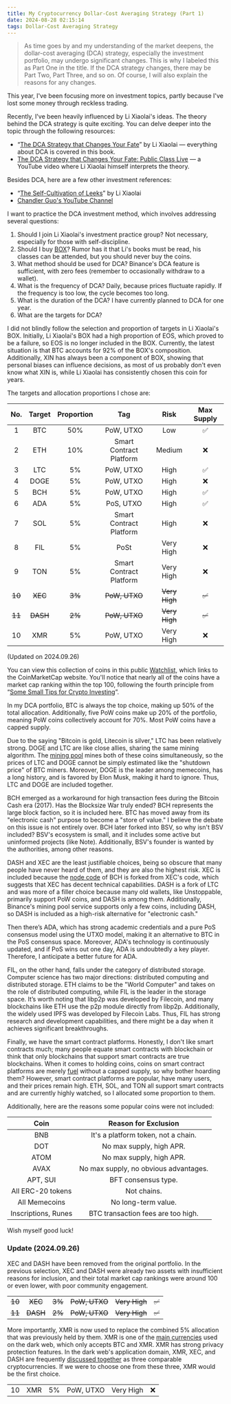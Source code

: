 ```yaml
---
title: My Cryptocurrency Dollar-Cost Averaging Strategy (Part 1)
date: 2024-08-28 02:15:14
tags: Dollar-Cost Averaging Strategy
---
```


> As time goes by and my understanding of the market deepens, the dollar-cost averaging (DCA) strategy, especially the investment portfolio, may undergo significant changes. This is why I labeled this as Part One in the title. If the DCA strategy changes, there may be Part Two, Part Three, and so on. Of course, I will also explain the reasons for any changes.

This year, I've been focusing more on investment topics, partly because I've lost some money through reckless trading.

Recently, I've been heavily influenced by Li Xiaolai's ideas. The theory behind the DCA strategy is quite exciting. You can delve deeper into the topic through the following resources:
- “[The DCA Strategy that Changes Your Fate](https://ri.firesbox.com/#/)” by Li Xiaolai — everything about DCA is covered in this book.
- [The DCA Strategy that Changes Your Fate: Public Class Live](https://youtu.be/tmRQImBk6NA?si=Cl7Fwiq2WcfM28P2) — a YouTube video where Li Xiaolai himself interprets the theory.

Besides DCA, here are a few other investment references:
- “[The Self-Cultivation of Leeks](https://github.com/xiaolai/the-self-cultivation-of-leeks)” by Li Xiaolai
- [Chandler Guo's YouTube Channel](https://www.youtube.com/@ChandlerGuoChannel)

I want to practice the DCA investment method, which involves addressing several questions:
1. Should I join Li Xiaolai's investment practice group? Not necessary, especially for those with self-discipline.
2. Should I buy [BOX](https://b.watch/)? Rumor has it that Li's books must be read, his classes can be attended, but you should never buy the coins.
3. What method should be used for DCA? Binance's DCA feature is sufficient, with zero fees (remember to occasionally withdraw to a wallet).
4. What is the frequency of DCA? Daily, because prices fluctuate rapidly. If the frequency is too low, the cycle becomes too long.
5. What is the duration of the DCA? I have currently planned to DCA for one year.
6. What are the targets for DCA?

I did not blindly follow the selection and proportion of targets in Li Xiaolai's BOX. Initially, Li Xiaolai's BOX had a high proportion of EOS, which proved to be a failure, so EOS is no longer included in the BOX. Currently, the latest situation is that BTC accounts for 92% of the BOX's composition. Additionally, XIN has always been a component of BOX, showing that personal biases can influence decisions, as most of us probably don't even know what XIN is, while Li Xiaolai has consistently chosen this coin for years.

The targets and allocation proportions I chose are:

| No. | Target | Proportion | Tag | Risk | Max Supply |
|:---:|:------:|:----------:|:---:|:----:|:----------:|
| 1   | BTC    | 50%        | PoW, UTXO | Low | ✅        |
| 2   | ETH    | 10%        | Smart Contract Platform | Medium | ❌ |
| 3   | LTC    | 5%         | PoW, UTXO | High | ✅        |
| 4   | DOGE   | 5%         | PoW, UTXO | High | ❌        |
| 5   | BCH    | 5%         | PoW, UTXO | High | ✅        |
| 6   | ADA    | 5%         | PoS, UTXO | High | ✅        |
| 7   | SOL    | 5%         | Smart Contract Platform | High | ❌ |
| 8   | FIL    | 5%         | PoSt | Very High | ❌       |
| 9   | TON    | 5%         | Smart Contract Platform | Very High | ❌ |
|~~10~~|~~XEC~~|~~3%~~|~~PoW, UTXO~~|~~Very High~~|~~✅~~|
|~~11~~|~~DASH~~|~~2%~~|~~PoW, UTXO~~|~~Very High~~|~~✅~~|
|10|XMR|5%|PoW, UTXO|Very High|❌|

(Updated on 2024.09.26)

You can view this collection of coins in this public [Watchlist](https://coinmarketcap.com/watchlist/66d339a5c316be09d04b7b16/), which links to the CoinMarketCap website. You'll notice that nearly all of the coins have a market cap ranking within the top 100, following the fourth principle from “[Some Small Tips for Crypto Investing](/2024/05/04/炒币投资的小-tips/)”.

In my DCA portfolio, BTC is always the top choice, making up 50% of the total allocation. Additionally, five PoW coins make up 20% of the portfolio, meaning PoW coins collectively account for 70%. Most PoW coins have a capped supply.

Due to the saying "Bitcoin is gold, Litecoin is silver," LTC has been relatively strong. DOGE and LTC are like close allies, sharing the same mining algorithm. The [mining pool](https://www.litecoinpool.org/) mines both of these coins simultaneously, so the prices of LTC and DOGE cannot be simply estimated like the "shutdown price" of BTC miners. Moreover, DOGE is the leader among memecoins, has a long history, and is favored by Elon Musk, making it hard to ignore. Thus, LTC and DOGE are included together.

BCH emerged as a workaround for high transaction fees during the Bitcoin Cash era (2017). Has the Blocksize War truly ended? BCH represents the large block faction, so it is included here. BTC has moved away from its "electronic cash" purpose to become a "store of value." I believe the debate on this issue is not entirely over. BCH later forked into BSV, so why isn't BSV included? BSV's ecosystem is small, and it includes some active but uninformed projects (like Note). Additionally, BSV's founder is wanted by the authorities, among other reasons.

DASH and XEC are the least justifiable choices, being so obscure that many people have never heard of them, and they are also the highest risk. XEC is included because the [node code](https://github.com/bitcoin-cash-node/bitcoin-cash-node) of BCH is forked from XEC's code, which suggests that XEC has decent technical capabilities. DASH is a fork of LTC and was more of a filler choice because many old wallets, like Unstoppable, primarily support PoW coins, and DASH is among them. Additionally, Binance's mining pool service supports only a few coins, including DASH, so DASH is included as a high-risk alternative for "electronic cash."

Then there’s ADA, which has strong academic credentials and a pure PoS consensus model using the UTXO model, making it an alternative to BTC in the PoS consensus space. Moreover, ADA's technology is continuously updated, and if PoS wins out one day, ADA is undoubtedly a key player. Therefore, I anticipate a better future for ADA.

FIL, on the other hand, falls under the category of distributed storage. Computer science has two major directions: distributed computing and distributed storage. ETH claims to be the "World Computer" and takes on the role of distributed computing, while FIL is the leader in the storage space. It’s worth noting that libp2p was developed by Filecoin, and many blockchains like ETH use the p2p module directly from libp2p. Additionally, the widely used IPFS was developed by Filecoin Labs. Thus, FIL has strong research and development capabilities, and there might be a day when it achieves significant breakthroughs.

Finally, we have the smart contract platforms. Honestly, I don't like smart contracts much; many people equate smart contracts with blockchain or think that only blockchains that support smart contracts are true blockchains. When it comes to holding coins, coins on smart contract platforms are merely [fuel](/micro-blog/#2024-31) without a capped supply, so why bother hoarding them? However, smart contract platforms are popular, have many users, and their prices remain high. ETH, SOL, and TON all support smart contracts and are currently highly watched, so I allocated some proportion to them.

Additionally, here are the reasons some popular coins were not included:

| Coin | Reason for Exclusion |
|:----:|:-------------------:|
| BNB  | It's a platform token, not a chain. |
| DOT  | No max supply, high APR. |
| ATOM | No max supply, high APR. |
| AVAX | No max supply, no obvious advantages. |
| APT, SUI | BFT consensus type. |
| All ERC-20 tokens | Not chains. |
| All Memecoins | No long-term value. |
| Inscriptions, Runes | BTC transaction fees are too high. |

Wish myself good luck!

### Update (2024.09.26)

XEC and DASH have been removed from the original portfolio. In the previous selection, XEC and DASH were already two assets with insufficient reasons for inclusion, and their total market cap rankings were around 100 or even lower, with poor community engagement.

|||||||
|:--:|:--:|:--:|:--:|:--:|:--:|
|~~10~~|~~XEC~~|~~3%~~|~~PoW, UTXO~~|~~Very High~~|~~✅~~|
|~~11~~|~~DASH~~|~~2%~~|~~PoW, UTXO~~|~~Very High~~|~~✅~~|

More importantly, XMR is now used to replace the combined 5% allocation that was previously held by them. XMR is one of the [main currencies](https://x.com/DarkDotFail/status/1765104459913330820) used on the dark web, which only accepts BTC and XMR. XMR has strong privacy protection features. In the dark web's application domain, XMR, XEC, and DASH are frequently [discussed together](https://x.com/Altcoinbuzznews/status/1746989440373784958) as three comparable cryptocurrencies. If we were to choose one from these three, XMR would be the first choice.

|||||||
|:--:|:--:|:--:|:--:|:--:|:--:|
|10|XMR|5%|PoW, UTXO|Very High|❌|